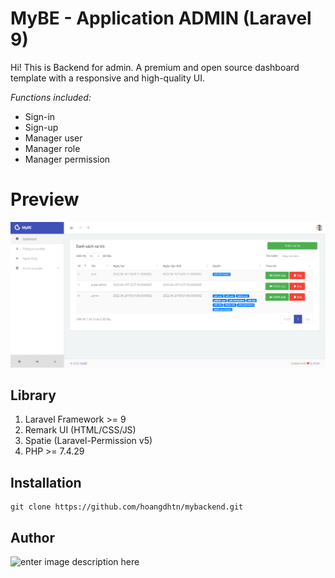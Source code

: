 # MyBE -  Application ADMIN (Laravel 9)

Hi! This is Backend for admin. 
A premium and open source dashboard template with a responsive and high-quality UI.

*Functions included:*
- Sign-in
- Sign-up
- Manager user
- Manager role
- Manager permission




#  Preview
![enter image description here](https://raw.githubusercontent.com/hoangdhtn/mybackend/main/demo/DEMO.png?token=GHSAT0AAAAAABUPTSKJWUPSVNYLWXBHOT2IYVQIY7A)

## Library

 1. Laravel Framework >= 9
 2. Remark UI (HTML/CSS/JS)
 3. Spatie (Laravel-Permission v5)
 4. PHP >= 7.4.29

## Installation

    git clone https://github.com/hoangdhtn/mybackend.git

## Author

![enter image description here](https://avatars.githubusercontent.com/u/80765337?s=400&u=38c7299e68270b0d6db359590829c92f05973dfb&v=4)

